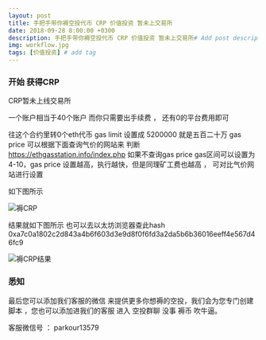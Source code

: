 ```yaml
---
layout: post
title: 手把手带你褥空投代币 CRP 价值投资 暂未上交易所
date: 2018-09-28 8:00:00 +0300
description: 手把手带你褥空投代币 CRP 价值投资 暂未上交易所# Add post description (optional)
img: workflow.jpg
tags: [价值投资] # add tag
---
```


### 开始 获得CRP 

CRP暂未上线交易所	

一个账户相当于40个账户 而你只需要出手续费 ， 还有0的平台费用即可

  往这个合约里转0个eth代币  gas limit 设置成 5200000  就是五百二十万
 gas price  可以根据下面查询气价的网站来 判断 https://ethgasstation.info/index.php 
 如果不查询gas price  gas区间可以设置为 4-10，gas price 设置越高，执行越快，但是同理矿工费也越高 ， 可对比气价网站进行设置
 
 
 如下图所示
 
 ![褥CRP]({{site.baseurl}}/assets/img/2018-10-3-CRP/褥CRP.png)
 
  结果就如下图所示   也可以去以太坊浏览器查此hash  0xa7c0a1802c2d843a4b6f603d3e9d8f0f6fd3a2da5b6b36016eeff4e567d46fc9
 
 ![褥CRP结果]({{site.baseurl}}/assets/img/2018-10-3-CRP/褥CRP结果.png)
  
###  悉知

最后您可以添加我们客服的微信  来提供更多你想褥的空投，我们会为您专门创建脚本  ，您也可以添加进我们的客服 进入 空投群聊 没事 褥币 吹牛逼。

客服微信号 ：   parkour13579
